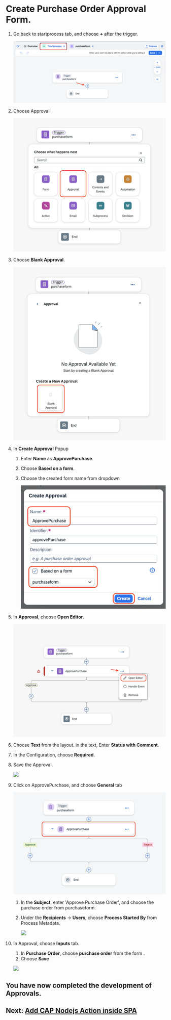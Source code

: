 # Create Purchase Order Approval Form.

1. Go back to startprocess tab, and choose **+** after the trigger. 

    ![](./images/startprocesstab.png)

2. Choose Approval

    ![](./images/choose_approval.png)

3. Choose **Blank Approval**.

    ![](./images/choose_blank_approval.png)

4. In **Create Approval** Popup
    1. Enter **Name** as **ApprovePurchase**.
    2. Choose **Based on a form**.
    3. Choose the created form name from dropdown

        ![](./images/approval_popup.png)

5. In **Approval**, choose **Open Editor**.

    ![](./images/open_editor.png)

6. Choose **Text** from the layout. in the text, Enter **Status with Comment**.
7. In the Configuration, choose **Required**.
8. Save the Approval.

    ![](./images/text.png) 


9. Click on ApprovePurchase, and choose **General** tab
    
    ![](./images/approver_purchase.png) 

    1. In the **Subject**, enter 'Approve Purchase Order', and choose the purchase order from purchaseform.
    2. Under the **Recipients** -> **Users**, choose **Process Started By** from Process Metadata.

        ![](./images/general.png) 

10. In Approval, choose **Inputs** tab.
    1. In **Purchase Order**, choose **purchase order** from the form .
    2. Choose **Save**

    ![](./images/input.png) 

## You have now completed the development of Approvals.

## Next: [Add CAP Nodejs Action inside SPA](../action/README.md)


